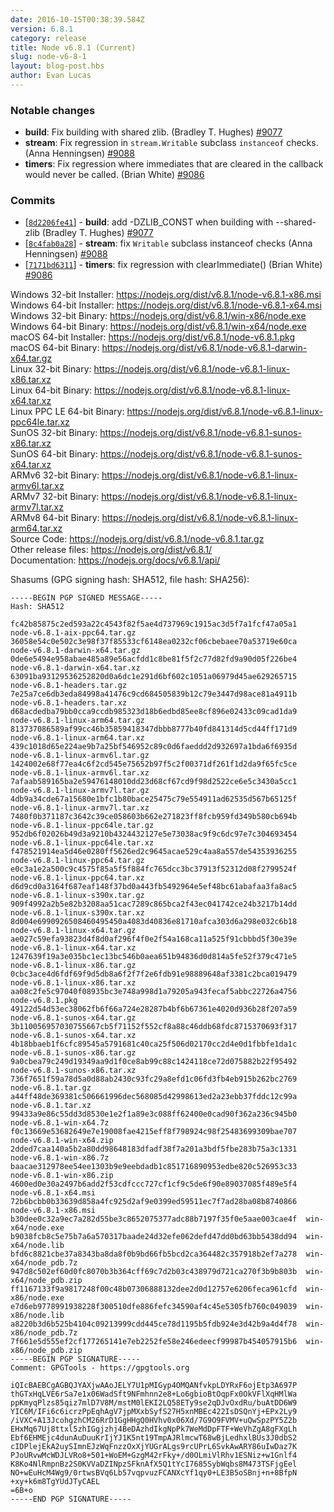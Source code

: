 ```yaml
---
date: 2016-10-15T00:38:39.584Z
version: 6.8.1
category: release
title: Node v6.8.1 (Current)
slug: node-v6-8-1
layout: blog-post.hbs
author: Evan Lucas
---
```


### Notable changes

* **build**: Fix building with shared zlib. (Bradley T. Hughes) [#9077](https://github.com/nodejs/node/pull/9077)
* **stream**: Fix regression in `stream.Writable` subclass `instanceof` checks. (Anna Henningsen) [#9088](https://github.com/nodejs/node/pull/9088)
* **timers**: Fix regression where immediates that are cleared in the callback would never be called. (Brian White) [#9086](https://github.com/nodejs/node/pull/9086)

### Commits

* [[`8d2206fe41`](https://github.com/nodejs/node/commit/8d2206fe41)] - **build**: add -DZLIB_CONST when building with --shared-zlib (Bradley T. Hughes) [#9077](https://github.com/nodejs/node/pull/9077)
* [[`8c4fab0a28`](https://github.com/nodejs/node/commit/8c4fab0a28)] - **stream**: fix `Writable` subclass instanceof checks (Anna Henningsen) [#9088](https://github.com/nodejs/node/pull/9088)
* [[`7171bd6311`](https://github.com/nodejs/node/commit/7171bd6311)] - **timers**: fix regression with clearImmediate() (Brian White) [#9086](https://github.com/nodejs/node/pull/9086)

Windows 32-bit Installer: https://nodejs.org/dist/v6.8.1/node-v6.8.1-x86.msi<br>
Windows 64-bit Installer: https://nodejs.org/dist/v6.8.1/node-v6.8.1-x64.msi<br>
Windows 32-bit Binary: https://nodejs.org/dist/v6.8.1/win-x86/node.exe<br>
Windows 64-bit Binary: https://nodejs.org/dist/v6.8.1/win-x64/node.exe<br>
macOS 64-bit Installer: https://nodejs.org/dist/v6.8.1/node-v6.8.1.pkg<br>
macOS 64-bit Binary: https://nodejs.org/dist/v6.8.1/node-v6.8.1-darwin-x64.tar.gz<br>
Linux 32-bit Binary: https://nodejs.org/dist/v6.8.1/node-v6.8.1-linux-x86.tar.xz<br>
Linux 64-bit Binary: https://nodejs.org/dist/v6.8.1/node-v6.8.1-linux-x64.tar.xz<br>
Linux PPC LE 64-bit Binary: https://nodejs.org/dist/v6.8.1/node-v6.8.1-linux-ppc64le.tar.xz<br>
SunOS 32-bit Binary: https://nodejs.org/dist/v6.8.1/node-v6.8.1-sunos-x86.tar.xz<br>
SunOS 64-bit Binary: https://nodejs.org/dist/v6.8.1/node-v6.8.1-sunos-x64.tar.xz<br>
ARMv6 32-bit Binary: https://nodejs.org/dist/v6.8.1/node-v6.8.1-linux-armv6l.tar.xz<br>
ARMv7 32-bit Binary: https://nodejs.org/dist/v6.8.1/node-v6.8.1-linux-armv7l.tar.xz<br>
ARMv8 64-bit Binary: https://nodejs.org/dist/v6.8.1/node-v6.8.1-linux-arm64.tar.xz<br>
Source Code: https://nodejs.org/dist/v6.8.1/node-v6.8.1.tar.gz<br>
Other release files: https://nodejs.org/dist/v6.8.1/<br>
Documentation: https://nodejs.org/docs/v6.8.1/api/

Shasums (GPG signing hash: SHA512, file hash: SHA256):
```
-----BEGIN PGP SIGNED MESSAGE-----
Hash: SHA512

fc42b85875c2ed593a22c4543f82f5ae4d737969c1915ac3d5f7a1fcf47a05a1  node-v6.8.1-aix-ppc64.tar.gz
36058e54c0e502c3e98f37f85533cf6148ea0232cf06cbebaee70a53719e60ca  node-v6.8.1-darwin-x64.tar.gz
0de6e5494e958abae485a89e56acfdd1c8be81f5f2c77d82fd9a90d05f226be4  node-v6.8.1-darwin-x64.tar.xz
63091ba93129536252820d0a6dc1e291d6bf602c1051a06979d45ae629265715  node-v6.8.1-headers.tar.gz
7e25a7ce6db3eda84998a41476c9cd684505839b12c79e3447d98ace81a4911b  node-v6.8.1-headers.tar.xz
d68acdedba79bb0cca9ccdb985323d18b6edbd85ee8cf896e02433c09cad1da9  node-v6.8.1-linux-arm64.tar.gz
813737086589af99cc46b35859418347dbbb8777b40fd841314d5cd44ff171d9  node-v6.8.1-linux-arm64.tar.xz
439c1018d65e224ae9b7a25bf546952c89c0d6faeddd2d932697a1bda6f6935d  node-v6.8.1-linux-armv6l.tar.gz
1424002e68f77ea4c6f2cd545e75652b97f5c2f00371df261f1d2da9f65fc5ce  node-v6.8.1-linux-armv6l.tar.xz
7afaab589165ba2e59476148010dd23d68cf67cd9f98d2522ce6e5c3430a5cc1  node-v6.8.1-linux-armv7l.tar.gz
4db9a34cde67a15680e1bfc1b80bace25475c79e554911ad62535d567b65125f  node-v6.8.1-linux-armv7l.tar.xz
7480f0b371187c3642c39ce058603b662e271823ff8fcb959fd349b580cb694b  node-v6.8.1-linux-ppc64le.tar.gz
952db6f02026b49d3a9210b4324432127e5e73038ac9f9c6dc97e7c304693454  node-v6.8.1-linux-ppc64le.tar.xz
f478521914ea5d46e0280ff5626ed2c9645acae529c4aa8a557de54353936255  node-v6.8.1-linux-ppc64.tar.gz
e0c3a1e2a500c9c4575f85a5f5f884fc765dcc3bc37913f52312d08f2799524f  node-v6.8.1-linux-ppc64.tar.xz
d6d9cd0a3164f687eaf148f37bd0a443fb5492964e5ef48bc61abafaa3fa8ac5  node-v6.8.1-linux-s390x.tar.gz
909f4992a2b5e82b3208aa51cac7289c865bca2f43ec041742ce24b3217b14dd  node-v6.8.1-linux-s390x.tar.xz
8d004e6990926508460495450a4083d40836e81710afca303d6a298e032c6b18  node-v6.8.1-linux-x64.tar.gz
ae027c59efa93823d4f8d0af296f4f0e2f54a168ca11a525f91cbbbd5f30e39e  node-v6.8.1-linux-x64.tar.xz
1247639f19a3e035bc1ec13bc546b0aea651b94836d0d814a5fe52f379c471e5  node-v6.8.1-linux-x86.tar.gz
0cbc3ace4d6fdf69f9d5db8a6f2f7f2e6fdb91e98889648af3381c2bca019479  node-v6.8.1-linux-x86.tar.xz
aa08c2fe5c97040f08935bc3e748a998d1a79205a943fecaf5abbc22726a4756  node-v6.8.1.pkg
49122d54d53ec38062fb6f66a724e28287b4bf6b67361e4020d936b28f207a59  node-v6.8.1-sunos-x64.tar.gz
3b110056957030755667cb5f71152f552cf8a88c46ddb68fdc8715370693f317  node-v6.8.1-sunos-x64.tar.xz
4b18bbaeb1f6cfc89545a5791681c40ca25f506d02170cc2d4e0d1fbbfe1da1c  node-v6.8.1-sunos-x86.tar.gz
9a0cbea79c249d19349aa9d1f0ce8ab99c88c1424118ce72d075882b22f95492  node-v6.8.1-sunos-x86.tar.xz
736f7651f59a78d5a0d88ab2430c93fc29a8efd1c06fd3fb4eb915b262bc2769  node-v6.8.1.tar.gz
a44ff48de369381c506661996dec568085d42998613ed2a23ebb37fddc12c99a  node-v6.8.1.tar.xz
99433a9e86c55dd3d8530e1e2f1a89e3c088ff62400e0cad90f362a236c945b0  node-v6.8.1-win-x64.7z
f0c13669e53682649e7e19008fae4215eff8f798924c98f25483699309bae707  node-v6.8.1-win-x64.zip
2dded7caa140a5b2a80dd98648183dfadf38f7a201a3bdf5fbe283b75a3c1331  node-v6.8.1-win-x86.7z
baacae312978ee54ee1303b9e9eebdadb1c851716890953edbe820c526953c33  node-v6.8.1-win-x86.zip
4600ed0e30a2497b6add2f53cdfccc727cf1cf9c5de6f90e89037085f489e5f4  node-v6.8.1-x64.msi
72b6bcbb0b33639d858a4fc925d2af9e0399ed59511ec7f7ad28ba08b8740866  node-v6.8.1-x86.msi
b30dee0c32a9ec7a282d55be3c8652075377adc88b7197f35f0e5aae003cae4f  win-x64/node.exe
b9038fcb8c5e75b7a6a570317baade24d32efe062defd47dd0bd63bb5438dd94  win-x64/node.lib
bfd6c8821cbe37a8343ba8da8f0b9bd66fb5bcd2ca364482c357918b2ef7a278  win-x64/node_pdb.7z
947d8c502ef60d0fc8070b3b364cff69c7d2b03c438979d721ca270f3b9b803b  win-x64/node_pdb.zip
ff1167133f9a9817248f00c48b07306888132dee2d0d12757e6206feca961cfd  win-x86/node.exe
e7d6eb9778991938228f300510dfe886fefc34590af4c45e5305fb760c049039  win-x86/node.lib
a8220b3d6b525b4104c09213999cdd445ce78d1195b5fdb924e3d42b9a4d4f78  win-x86/node_pdb.7z
7f661e5d555ef2cf177265141e7eb2252fe58e246edeecf99987b454057915b6  win-x86/node_pdb.zip
-----BEGIN PGP SIGNATURE-----
Comment: GPGTools - https://gpgtools.org

iQIcBAEBCgAGBQJYAXjwAAoJELY7U1pMIGyp4OMQANfvkpLDYRxF6ojEtp3A697P
thGTxHqLVE6rSa7e1x06WadSft9NFmhnn2e8+Lo6gbioBtOqpFx0OkVFlXqHMlWa
ppKmyqPlzs85qiz7mlD7V8M/mstM0lEKI2LQ58ETy9se2qDJvOxdRu/buAtDD6W9
YIC6M/IFi6c6icrzPpEqhAgV7jpMXxbSyfS27H5xnMBEc422IsDSQnYj+EPx2Ly9
/iVXC+A13JcohgzhCM26RrD1GgHHgQ0HVhv0x06Xd/7G9O9FVMV+uQwSpzPY5Z2b
EHxMq67Uj8ttxl5zhIGgjzhj4BeDAzhdIkgNpPk7WeMdDpFTF+WeVhZgA8gFXgLh
Ebf6EHMEjc4dunAuDuuKrIjYJ1K5nt19TmpAJRlmcwT68wBjLedhxlBUs3J0dbS2
cIDPlejEkA2uySImnEJzWqFnzzOxXjYUGrALgs9rcUPrL6SvkAwARY86uIwDaz7K
PJoURvwMcWDJLVRo8+501+WoEM+GzgM42rFky+/d0OLmiVlRhv1ESNiz+w1Gnlf4
K8Ko4NlRmpnBz2S0KVVaDZINpzSFknAfX5Q1tYcI7685SybWqbs8M473TSFjgEel
NO+wEuHcM4Wg9/0rtwsBVq6Lb57vqpvuzFCANXcYf1qy0+LE3B5oSBnj+n+8BfpN
+xy+k6m8TgYUdJTyCAEL
=6B+o
-----END PGP SIGNATURE-----

```
